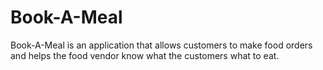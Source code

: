 # Book-A-Meal
Book-A-Meal is an application that allows customers to make food orders and helps the food vendor know what the customers what to eat.
